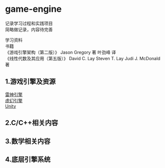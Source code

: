 # game-engine
记录学习过程和实践项目  
简略做记录，内容待完善

学习资料  
书籍  
    《游戏引擎架构（第二版）》 Jason Gregory 著  叶劲峰 译  
    《线性代数及其应用（第五版）》 David C. Lay  Steven T. Lay  Judi J. McDonald  著

## 1.游戏引擎及资源
  [雷神引擎](https://github.com/id-Software/Quake-2)  
  [虚幻引擎](http://udn.epicgames.com/Main/WebHome.html)  
  [Unity](https://docs.unity3d.com/Manual/index.html)

## 2.C/C++相关内容

## 3.数学相关内容

## 4.底层引擎系统


